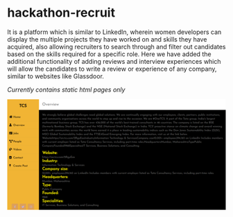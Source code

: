 # hackathon-recruit
It is a platform which is similar to LinkedIn, wherein women developers can display the multiple projects they have worked on and skills they have acquired, also allowing recruiters to search through and filter out candidates based on the skills required for a specific role. Here we have added the additional functionality of adding reviews and interview experiences which will allow the candidates to write a review or experience of any company, similar to websites like Glassdoor. 

*Currently contains static html pages only*


![Employer's Page](/SS.png)


